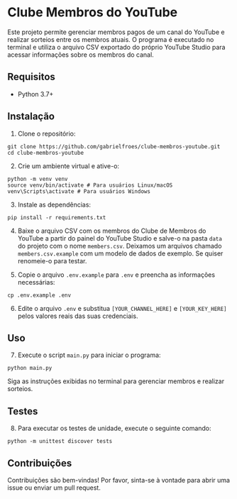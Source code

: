 # Clube Membros do YouTube

Este projeto permite gerenciar membros pagos de um canal do YouTube e realizar sorteios entre os membros atuais. O programa é executado no terminal e utiliza o arquivo CSV exportado do próprio YouTube Studio para acessar informações sobre os membros do canal.

## Requisitos

- Python 3.7+

## Instalação

1. Clone o repositório:

```
git clone https://github.com/gabrielfroes/clube-membros-youtube.git
cd clube-membros-youtube
```

2. Crie um ambiente virtual e ative-o:

```
python -m venv venv
source venv/bin/activate # Para usuários Linux/macOS
venv\Scripts\activate # Para usuários Windows
```

3. Instale as dependências:

```
pip install -r requirements.txt
```

4. Baixe o arquivo CSV com os membros do Clube de Membros do YouTube a partir do painel do YouTube Studio e salve-o na pasta `data` do projeto com o nome `members.csv`. Deixamos um arquivos chamado `members.csv.example` com um modelo de dados de exemplo. Se quiser renomeie-o para testar.

5. Copie o arquivo `.env.example` para `.env` e preencha as informações necessárias:

```
cp .env.example .env
```

6. Edite o arquivo `.env` e substitua `[YOUR_CHANNEL_HERE]` e `[YOUR_KEY_HERE]` pelos valores reais das suas credenciais.

## Uso

7. Execute o script `main.py` para iniciar o programa:

```
python main.py
```

Siga as instruções exibidas no terminal para gerenciar membros e realizar sorteios.

## Testes

8. Para executar os testes de unidade, execute o seguinte comando:

```
python -m unittest discover tests
```

## Contribuições

Contribuições são bem-vindas! Por favor, sinta-se à vontade para abrir uma issue ou enviar um pull request.